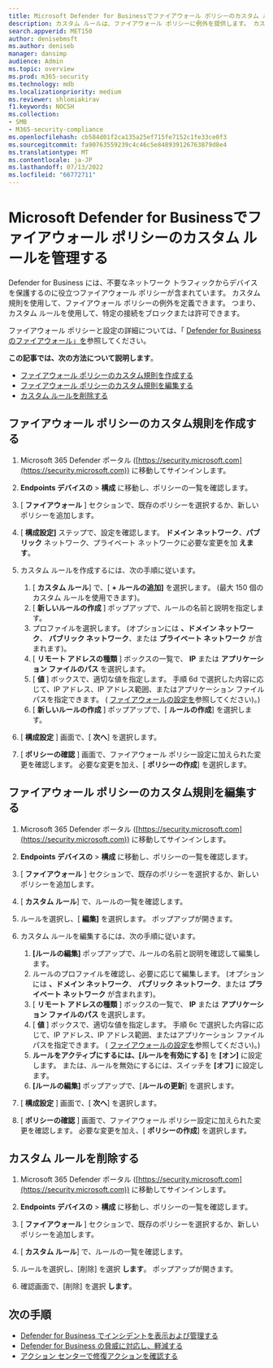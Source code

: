 ```yaml
---
title: Microsoft Defender for Businessでファイアウォール ポリシーのカスタム ルールを管理する
description: カスタム ルールは、ファイアウォール ポリシーに例外を提供します。 カスタム ルールを使用して、Defender for Business で特定の接続をブロックまたは許可できます。
search.appverid: MET150
author: denisebmsft
ms.author: deniseb
manager: dansimp
audience: Admin
ms.topic: overview
ms.prod: m365-security
ms.technology: mdb
ms.localizationpriority: medium
ms.reviewer: shlomiakirav
f1.keywords: NOCSH
ms.collection:
- SMB
- M365-security-compliance
ms.openlocfilehash: cb584d01f2ca135a25ef715fe7152c1fe33ce0f3
ms.sourcegitcommit: fa90763559239c4c46c5e848939126763879d8e4
ms.translationtype: MT
ms.contentlocale: ja-JP
ms.lasthandoff: 07/13/2022
ms.locfileid: "66772711"
---
```

# <a name="manage-your-custom-rules-for-firewall-policies-in-microsoft-defender-for-business"></a>Microsoft Defender for Businessでファイアウォール ポリシーのカスタム ルールを管理する

Defender for Business には、不要なネットワーク トラフィックからデバイスを保護するのに役立つファイアウォール ポリシーが含まれています。 カスタム規則を使用して、ファイアウォール ポリシーの例外を定義できます。 つまり、カスタム ルールを使用して、特定の接続をブロックまたは許可できます。

ファイアウォール ポリシーと設定の詳細については、「 [Defender for Business のファイアウォール」を](mdb-firewall.md)参照してください。

**この記事では、次の方法について説明します**。

- [ファイアウォール ポリシーのカスタム規則を作成する](#create-a-custom-rule-for-a-firewall-policy)
- [ファイアウォール ポリシーのカスタム規則を編集する](#edit-a-custom-rule-for-a-firewall-policy)
- [カスタム ルールを削除する](#delete-a-custom-rule)


## <a name="create-a-custom-rule-for-a-firewall-policy"></a>ファイアウォール ポリシーのカスタム規則を作成する

1. Microsoft 365 Defender ポータル ([https://security.microsoft.com](https://security.microsoft.com)) に移動してサインインします。

2. **Endpoints デバイスの** > **構成** に移動し、ポリシーの一覧を確認します。

3. [ **ファイアウォール** ] セクションで、既存のポリシーを選択するか、新しいポリシーを追加します。

4. [ **構成設定]** ステップで、設定を確認します。 **ドメイン ネットワーク**、**パブリック** ネットワーク、プライベート ネットワークに必要な変更を加 **えます**。

5. カスタム ルールを作成するには、次の手順に従います。 

   1. [ **カスタム ルール**] で、[ **+ ルールの追加]** を選択します。 (最大 150 個のカスタム ルールを使用できます)。
   2. [ **新しいルールの作成** ] ポップアップで、ルールの名前と説明を指定します。
   3. プロファイルを選択します。 (オプションには **、ドメイン ネットワーク**、 **パブリック ネットワーク**、または **プライベート ネットワーク** が含まれます)。
   4. [ **リモート アドレスの種類** ] ボックスの一覧で、 **IP** または **アプリケーション ファイルのパス** を選択します。
   5. [ **値** ] ボックスで、適切な値を指定します。 手順 6d で選択した内容に応じて、IP アドレス、IP アドレス範囲、またはアプリケーション ファイル パスを指定できます。 ( [ファイアウォールの設定を](mdb-firewall.md)参照してください)。)
   6. [ **新しいルールの作成** ] ポップアップで、[ **ルールの作成**] を選択します。 

6. [ **構成設定** ] 画面で、[ **次へ**] を選択します。

7. [ **ポリシーの確認** ] 画面で、ファイアウォール ポリシー設定に加えられた変更を確認します。 必要な変更を加え、[ **ポリシーの作成**] を選択します。

## <a name="edit-a-custom-rule-for-a-firewall-policy"></a>ファイアウォール ポリシーのカスタム規則を編集する

1. Microsoft 365 Defender ポータル ([https://security.microsoft.com](https://security.microsoft.com)) に移動してサインインします。

2. **Endpoints デバイスの** > **構成** に移動し、ポリシーの一覧を確認します。

3. [ **ファイアウォール** ] セクションで、既存のポリシーを選択するか、新しいポリシーを追加します。

4. [ **カスタム ルール**] で、ルールの一覧を確認します。

5. ルールを選択し、[ **編集]** を選択します。 ポップアップが開きます。

6. カスタム ルールを編集するには、次の手順に従います。

   1. **[ルールの編集]** ポップアップで、ルールの名前と説明を確認して編集します。
   2. ルールのプロファイルを確認し、必要に応じて編集します。 (オプションには **、ドメイン ネットワーク**、 **パブリック ネットワーク**、または **プライベート ネットワーク** が含まれます)。
   3. [ **リモート アドレスの種類** ] ボックスの一覧で、 **IP** または **アプリケーション ファイルのパス** を選択します。
   4. [ **値** ] ボックスで、適切な値を指定します。 手順 6c で選択した内容に応じて、IP アドレス、IP アドレス範囲、またはアプリケーション ファイル パスを指定できます。 ( [ファイアウォールの設定を](mdb-firewall.md)参照してください)。)
   5. **ルールをアクティブにするには、[ルールを有効にする]** を **[オン]** に設定します。 または、ルールを無効にするには、スイッチを **[オフ]** に設定します。
   6. **[ルールの編集]** ポップアップで、[**ルールの更新**] を選択します。 

7. [ **構成設定** ] 画面で、[ **次へ**] を選択します。

8. [ **ポリシーの確認** ] 画面で、ファイアウォール ポリシー設定に加えられた変更を確認します。 必要な変更を加え、[ **ポリシーの作成**] を選択します。

## <a name="delete-a-custom-rule"></a>カスタム ルールを削除する

1. Microsoft 365 Defender ポータル ([https://security.microsoft.com](https://security.microsoft.com)) に移動してサインインします。

2. **Endpoints デバイスの** > **構成** に移動し、ポリシーの一覧を確認します。

3. [ **ファイアウォール** ] セクションで、既存のポリシーを選択するか、新しいポリシーを追加します。

4. [ **カスタム ルール**] で、ルールの一覧を確認します。

5. ルールを選択し、[削除] を選択 **します**。 ポップアップが開きます。

6. 確認画面で、[削除] を選択 **します**。 

## <a name="next-steps"></a>次の手順

- [Defender for Business でインシデントを表示および管理する](mdb-view-manage-incidents.md)
- [Defender for Business の脅威に対応し、軽減する](mdb-respond-mitigate-threats.md)
- [アクション センターで修復アクションを確認する](mdb-review-remediation-actions.md)
